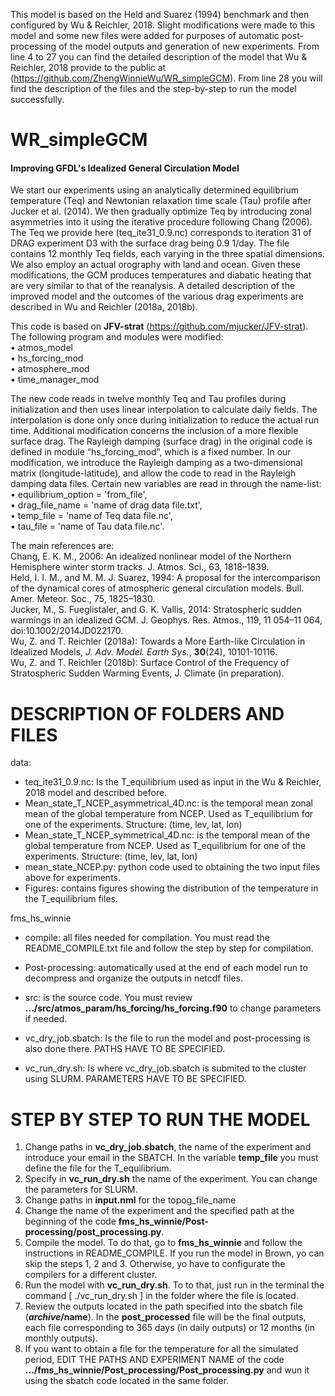 This model is based on the Held and Suarez (1994) benchmark and then configured by Wu & Reichler, 2018. Slight modifications were made to this model and some new files were added for purposes of automatic post-processing of the model outputs and generation of new experiments. From line 4 to 27 you can find the detailed description of the model that Wu & Reichler, 2018 provide to the public at (https://github.com/ZhengWinnieWu/WR_simpleGCM). From line 28 you will find the description of the files and the step-by-step to run the model successfully. 


# WR_simpleGCM
#### Improving GFDL's Idealized General Circulation Model

We start our experiments using an analytically determined equilibrium temperature (Teq) and Newtonian relaxation time scale (Tau) profile after Jucker et al. (2014). We then gradually optimize Teq by introducing zonal asymmetries into it using the iterative procedure following Chang (2006). The Teq we provide here (teq_ite31_0.9.nc) corresponds to iteration 31 of DRAG experiment D3 with the surface drag being 0.9 1/day. The file contains 12 monthly Teq fields, each varying in the three spatial dimensions. We also employ an actual orography with land and ocean. Given these modifications, the GCM produces temperatures and diabatic heating that are very similar to that of the reanalysis. A detailed description of the improved model and the outcomes of the various drag experiments are described in Wu and Reichler (2018a, 2018b). 

This code is based on **JFV-strat** (https://github.com/mjucker/JFV-strat). The following program and modules were modified:<br />
•	atmos_model<br />
•	hs_forcing_mod<br />
•	atmosphere_mod<br />
•	time_manager_mod	

The new code reads in twelve monthly Teq and Tau profiles during initialization and then uses linear interpolation to calculate daily fields. The interpolation is done only once during initialization to reduce the actual run time. Additional modification concerns the inclusion of a more flexible surface drag. The Rayleigh damping (surface drag) in the original code is defined in module “hs_forcing_mod”, which is a fixed number. In our modification, we introduce the Rayleigh damping as a two-dimensional matrix (longitude-latitude), and allow the code to read in the Rayleigh damping data files. Certain new variables are read in through the name-list: <br />
•	equilibrium_option = 'from_file', <br />
•	drag_file_name = 'name of drag data file.txt', <br />
•	temp_file = 'name of Teq data file.nc', <br />
•	tau_file = 'name of Tau data file.nc'. <br />

The main references are:<br />
Chang, E. K. M., 2006: An idealized nonlinear model of the Northern Hemisphere winter storm tracks. J. Atmos. Sci., 63, 1818–1839.<br />
Held, I. I. M., and M. M. J. Suarez, 1994: A proposal for the intercomparison of the dynamical cores of atmospheric general circulation models. Bull. Amer. Meteor. Soc., 75, 1825–1830.<br />
Jucker, M., S. Fueglistaler, and G. K. Vallis, 2014: Stratospheric sudden warmings in an idealized GCM. J. Geophys. Res. Atmos., 119, 11 054–11 064, doi:10.1002/2014JD022170.<br />
Wu, Z. and T. Reichler (2018a): Towards a More Earth-like Circulation in Idealized Models, *J. Adv. Model. Earth Sys.*, **30**(24), 10101-10116. <br />
Wu, Z. and T. Reichler (2018b): Surface Control of the Frequency of Stratospheric Sudden Warming Events, J. Climate (in preparation).


# DESCRIPTION OF FOLDERS AND FILES 
data: 
- teq_ite31_0.9.nc: Is the T_equilibrium used as input in the Wu & Reichler, 2018 model and described before.
- Mean_state_T_NCEP_asymmetrical_4D.nc: is the temporal mean zonal mean of the global temperature from NCEP. Used as T_equilibrium for one of the experiments. Structure: (time, lev, lat, lon)
- Mean_state_T_NCEP_symmetrical_4D.nc: is the temporal mean of the global temperature from NCEP. Used as T_equilibrium for one of the experiments. Structure: (time, lev, lat, lon)
- mean_state_NCEP.py: python code used to obtaining the two input files above for experiments.
- Figures: contains figures showing the distribution of the temperature in the T_equilibrium files.


fms_hs_winnie
- compile: all files needed for compilation. You must read the README_COMPILE.txt file and follow the step by step for compilation.
- Post-processing: automatically used at the end of each model run to decompress and organize the outputs in netcdf files. 
- src: is the source code. You must review **.../src/atmos_param/hs_forcing/hs_forcing.f90** to change parameters if needed.  


- vc_dry_job.sbatch: Is the file to run the model and post-processing is also done there. PATHS HAVE TO BE SPECIFIED. 
- vc_run_dry.sh: Is where vc_dry_job.sbatch is submited to the cluster using SLURM. PARAMETERS HAVE TO BE SPECIFIED. 


# STEP BY STEP TO RUN THE MODEL 
1. Change paths in **vc_dry_job.sbatch**, the name of the experiment and introduce your email in the SBATCH. In the variable **temp_file** you must define the file for the T_equilibrium.
2. Specify in **vc_run_dry.sh** the name of the experiment. You can change the parameters for SLURM.
3. Change paths in **input.nml** for the topog_file_name
4. Change the name of the experiment and the specified path at the beginning of the code **fms_hs_winnie/Post-processing/post_processing.py**.
5. Compile the model. To do that, go to **fms_hs_winnie** and follow the instructions in README_COMPILE. If you run the model in Brown, yo can skip the steps 1, 2 and 3. Otherwise, yo have to configurate the compilers for a different cluster. 
6. Run the model with **vc_run_dry.sh**. To to that, just run in the terminal the command [ ./vc_run_dry.sh ] in the folder where the file is located. 
7. Review the outputs located in the path specified into the sbatch file (**$archive/$name**). In the **post_processed** file will be the final outputs, each file corresponding to 365 days (in daily outputs) or 12 months (in monthly outputs). 
8. If you want to obtain a file for the temperature for all the simulated period, EDIT THE PATHS AND EXPERIMENT NAME of the code **.../fms_hs_winnie/Post_processing/Post_processing.py** and wun it using the sbatch code located in the same folder. 